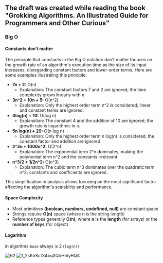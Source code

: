## The draft was created while reading the book "Grokking Algorithms. An Illustrated Guide for Programmers and Other Curious"

### Big O
#### Constants don't matter

The principle that constants in the Big O notation don't matter focuses on the growth rate of an algorithm's execution time as the size of its input increases, disregarding constant factors and lower-order terms. Here are some examples illustrating this principle:

- **7n + 2:** O(n)
  - Explanation: The constant factors 7 and 2 are ignored; the time complexity grows linearly with n.
- **3n^2 + 10n + 5:** O(n^2)
  - Explanation: Only the highest order term n^2 is considered; linear and constant terms are ignored.
- **4log(n) + 10:** O(log n)
  - Explanation: The constant 4 and the addition of 10 are ignored; the growth rate is logarithmic in n.
- **5n log(n) + 20:** O(n log n)
  - Explanation: Only the highest order term n log(n) is considered; the constant factor and addition are ignored.
- **2^3n + 1000n^2:** O(2^n)
  - Explanation: The exponential term 2^n dominates, making the polynomial term n^2 and the constants irrelevant.
- **n^3/2 + 1/2n^2:** O(n^3)
  - Explanation: The cubic term n^3 dominates over the quadratic term n^2; constants and coefficients are ignored.

This simplification in analysis allows focusing on the most significant factor affecting the algorithm's scalability and performance.

#### Space Complexity

- Most primitives **(boolean, numbers, undefined, null)** are constant space
- Strings require **O(n)** space (where n is the string length)
- Reference types generally **O(n)**, where **n** is the **length** (for arrays) or the **number of keys** (for object)

#### Logarithm 
in algoritms `base` always is 2 (`log(n)`)


![62](https://github.com/neskor-b/Algoritms-and-data-structure/assets/89013557/4b519616-bcab-4a29-9021-fd944f45ee26)
![1_2sKirKcf34bqXQbHhIyHQA](https://github.com/neskor-b/Algoritms-and-data-structure/assets/89013557/7f811fe5-feba-478e-ab77-66a186ccb090)







